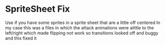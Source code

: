# SpriteSheet Fix
Use if you have some sprites in a sprite sheet that are a little off centered
In my case this was a files in which the attack animations were alittle to the left/right which made flipping
not work so transitions looked off and buggy and this fixed it